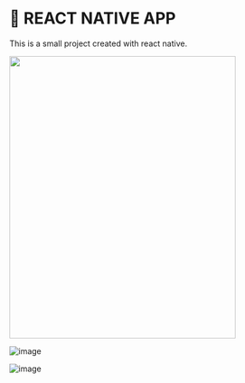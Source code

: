 # 🛑 REACT NATIVE APP


This is a small project created with react native. 

<img src="https://github.com/GulcanC/gc-react-native/blob/main/react%20native%20gif.gif"  width="400" height="500" margin="auto"/>

![image](https://user-images.githubusercontent.com/80323415/212573411-b6437de6-2086-47eb-b290-d69938a6d9b1.png)

![image](https://user-images.githubusercontent.com/80323415/212573417-1ca7ba1c-e2ae-43e2-ae89-c8b88089da06.png)
